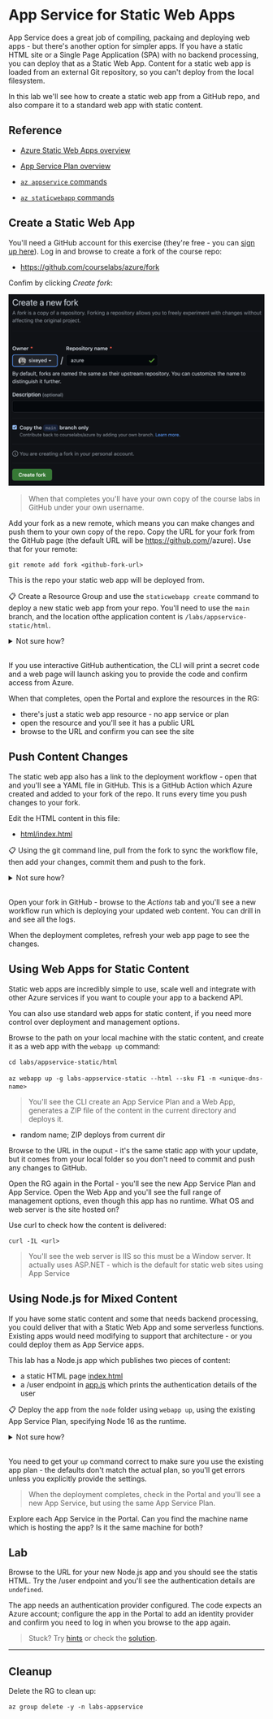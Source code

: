 # App Service for Static Web Apps

App Service does a great job of compiling, packaing and deploying web apps - but there's another option for simpler apps. If you have a static HTML site or a Single Page Application (SPA) with no backend processing, you can deploy that as a Static Web App. Content for a static web app is loaded from an external Git repository, so you can't deploy from the local filesystem.

In this lab we'll see how to create a static web app from a GitHub repo, and also compare it to a standard web app with static content.


## Reference

- [Azure Static Web Apps overview](https://learn.microsoft.com/en-us/azure/static-web-apps/overview)

- [App Service Plan overview](https://docs.microsoft.com/en-us/azure/app-service/overview-hosting-plans)

- [`az appservice` commands](https://docs.microsoft.com/en-us/cli/azure/appservice?view=azure-cli-latest)

- [`az staticwebapp` commands](https://learn.microsoft.com/en-us/cli/azure/staticwebapp?view=azure-cli-latest)


## Create a Static Web App

You'll need a GitHub account for this exercise (they're free - you can [sign up here](https://github.com/signup)). Log in and browse to create a fork of the course repo: 

- https://github.com/courselabs/azure/fork

Confim by clicking _Create fork_:

![GitHub fork page](/img/github-fork.png)

> When that completes you'll have your own copy of the course labs in GitHub under your own username.

Add your fork as a new remote, which means you can make changes and push them to your own copy of the repo. Copy the URL for your fork from the GitHub page (the default URL will be https://github.com/<github-username>/azure). Use that for your remote:

```
git remote add fork <github-fork-url>
```

This is the repo your static web app will be deployed from.

📋 Create a Resource Group and use the `staticwebapp create` command to deploy a new static web app from your repo. You'll need to use the `main` branch, and the location ofthe application content is `/labs/appservice-static/html`.

<details>
  <summary>Not sure how?</summary>

The RG is easy - use your own choice of location:

```
az group create -n labs-appservice-static  -l westeurope --tags courselabs=azure
```

Check the help text for creating a static web app:

```
az staticwebapp create --help
```

There's a nice option to login interactively with GitHub, so you don't need to create an access token:

```
az staticwebapp create  -g labs-appservice-static --branch main --app-location "/labs/appservice-static/html" --login-with-github -n labsappservicestatices --source <github-fork-url>
```

</details><br/>

If you use interactive GitHub authentication, the CLI will print a secret code and a web page will launch asking you to provide the code and confirm access from Azure.

When that completes, open the Portal and explore the resources in the RG:

- there's just a static web app resource - no app service or plan
- open the resource and you'll see it has a public URL
- browse to the URL and confirm you can see the site

## Push Content Changes

The static web app also has a link to the deployment workflow - open that and you'll see a YAML file in GitHub. This is a GitHub Action which Azure created and added to your fork of the repo. It runs every time you push changes to your fork.

Edit the HTML content in this file:

- [html/index.html](labs/appservice-static/html/index.html)

📋 Using the git command line, pull from the fork to sync the workflow file, then add your changes, commit them and push to the fork.

<details>
  <summary>Not sure how?</summary>

```
git pull fork main

git add labs/appservice-static/html/index.html

git commit -m 'Update static web app'

git push fork main
```

</details><br/>

Open your fork in GitHub - browse to the _Actions_ tab and you'll see a new workflow run which is deploying your updated web content. You can drill in and see all the logs. 

When the deployment completes, refresh your web app page to see the changes.


## Using Web Apps for Static Content

Static web apps are incredibly simple to use, scale well and integrate with other Azure services if you want to couple your app to a backend API. 

You can also use standard web apps for static content, if you need more control over deployment and management options.

Browse to the path on your local machine with the static content, and create it as a web app with the `webapp up` command:

```
cd labs/appservice-static/html 

az webapp up -g labs-appservice-static --html --sku F1 -n <unique-dns-name> 
```

> You'll see the CLI create an App Service Plan and a Web App, generates a ZIP file of the content in the current directory and deploys it.

 - random name; ZIP deploys from current dir

Browse to the URL in the ouput - it's the same static app with your update, but it comes from your local folder so you don't need to commit and push any changes to GitHub.

Open the RG again in the Portal - you'll see the new App Service Plan and App Service. Open the Web App and you'll see the full range of management options, even though this app has no runtime. What OS and web server is the site hosted on?

Use curl to check how the content is delivered:

```
curl -IL <url>
```

> You'll see the web server is IIS so this must be a Window server. It actually uses ASP.NET - which is the default for static web sites using App Service

## Using Node.js for Mixed Content

If you have some static content and some that needs backend processing, you could deliver that with a Static Web App and some serverless functions. Existing apps would need modifying to support that architecture - or you could deploy them as App Service apps.

This lab has a Node.js app which publishes two pieces of content:

- a static HTML page [index.html](labs/appservice-static/node/public/index.html)
- a /user endpoint in [app.js](labs/appservice-static/node/app.js) which prints the authentication details of the user

📋 Deploy the app from the `node` folder using `webapp up`, using the existing App Service Plan, specifying Node 16 as the runtime.

<details>
  <summary>Not sure how?</summary>

List the runtimes to find Node.js:

```
az webapp list-runtimes --os Windows
```

And find the plan name:

```
az appservice plan list -g labs-appservice-static -o table
```

Navigate back to the node folder:

```
cd ../node 
```

Create a new web app - we need to use the Windows Node runtime as the App Service Plan is Windows:

```
az webapp up -g labs-appservice-static --runtime NODE:16LTS --os-type Windows --plan <app-service-plan> -n <unique-dns-name> 
```

</details><br/>

You need to get your `up` command correct to make sure you use the existing app plan - the defaults don't match the actual plan, so you'll get errors unless you explicitly provide the settings.

> When the deployment completes, check in the Portal and you'll see a new App Service, but using the same App Service Plan.

Explore each App Service in the Portal. Can you find the machine name which is hosting the app? Is it the same machine for both?

## Lab

Browse to the URL for your new Node.js app and you should see the statis HTML. Try the /user endpoint and you'll see the authentication details are `undefined`. 

The app needs an authentication provider configured. The code expects an Azure account; configure the app in the Portal to add an identity provider and confirm you need to log in when you browse to the app again.

> Stuck? Try [hints](hints.md) or check the [solution](solution.md).

___

## Cleanup

Delete the RG to clean up:

```
az group delete -y -n labs-appservice
```
